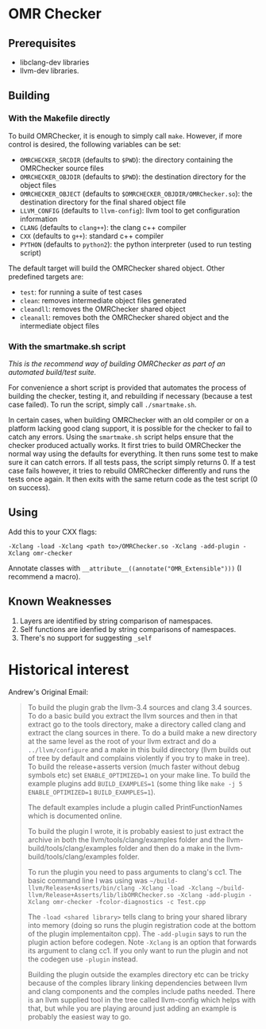 # OMR Checker 

## Prerequisites 

* libclang-dev libraries 
* llvm-dev libraries. 

## Building

### With the Makefile directly

To build OMRChecker, it is enough to simply call `make`. However, if more control is
desired, the following variables can be set:

* `OMRCHECKER_SRCDIR` (defaults to `$PWD`): the directory containing the OMRChecker
source files
* `OMRCHECKER_OBJDIR` (defaults to `$PWD`): the destination directory for the object files
* `OMRCHECKER_OBJECT` (defaults to `$OMRCHECKER_OBJDIR/OMRChecker.so`): the destination
directory for the final shared object file
* `LLVM_CONFIG` (defaults to `llvm-config`): llvm tool to get configuration information
* `CLANG` (defaults to `clang++`): the clang c++ compiler
* `CXX` (defaults to `g++`): standard c++ compiler
* `PYTHON` (defaults to `python2`): the python interpreter (used to run testing script)

The default target will build the OMRChecker shared object. Other predefined targets are:
* `test`: for running a suite of test cases
* `clean`: removes intermediate object files generated
* `cleandll`: removes the OMRChecker shared object
* `cleanall`: removes both the OMRChecker shared object and the intermediate object files

### With the smartmake.sh script

*This is the recommend way of building OMRChecker as part of an automated build/test suite.*

For convenience a short script is provided that automates the process of building the
checker, testing it, and rebuilding if necessary (because a test case failed). To run
the script, simply call `./smartmake.sh`.

In certain cases, when building OMRChecker with an old compiler or on a platform lacking
good clang support, it is possible for the checker to fail to catch any errors. Using
the `smartmake.sh` script helps ensure that the checker produced actually works. It first
tries to build OMRChecker the normal way using the defaults for everything. It then runs
some test to make sure it can catch errors. If all tests pass, the script simply returns 0.
If a test case fails however, it tries to rebuild OMRChecker differently and runs the
tests once again. It then exits with the same return code as the test script (0 on success).

## Using 

Add this to your CXX flags: 

    -Xclang -load -Xclang <path to>/OMRChecker.so -Xclang -add-plugin -Xclang omr-checker

Annotate classes with `__attribute__((annotate("OMR_Extensible")))` (I recommend a macro). 

## Known Weaknesses

1. Layers are identified by string comparison of namespaces. 
2. Self functions are idenfied by string comparisons of namespaces. 
3. There's no support for suggesting `_self`

# Historical interest

Andrew's Original Email:

> To build the plugin grab the llvm-3.4 sources and clang 3.4 sources. To do a
> basic build you extract the llvm sources and then in that extract go to the
> tools directory, make a directory called clang and extract the clang sources in
> there. To do a build make a new directory at the same level as the root of your
> llvm extract and do a `../llvm/configure` and a make in this build directory
> (llvm builds out of tree by default and complains violently if you try to make
> in tree). To build the release+asserts version (much faster without debug
> symbols etc) set `ENABLE_OPTIMIZED=1` on your make line. To build the example
> plugins add `BUILD_EXAMPLES=1` (some thing like `make -j 5 ENABLE_OPTIMIZED=1`
> `BUILD_EXAMPLES=1`).
> 
> The default examples include a plugin called PrintFunctionNames which is
> documented online.
> 
> To build the plugin I wrote, it is probably easiest to just extract the archive
> in both the llvm/tools/clang/examples folder and the
> llvm-build/tools/clang/examples folder and then do a make in the
> llvm-build/tools/clang/examples folder.
> 
> To run the plugin you need to pass arguments to clang's cc1. The basic command
> line I was using was `~/build-llvm/Release+Asserts/bin/clang -Xclang -load
> -Xclang ~/build-llvm/Release+Asserts/lib/libOMRChecker.so -Xclang -add-plugin
> -Xclang omr-checker -fcolor-diagnostics -c Test.cpp`
> 
> The `-load <shared library>` tells clang to bring your shared library into memory
> (doing so runs the plugin registration code at the bottom of the plugin
> implementaiton cpp). The `-add-plugin` says to run the plugin action before
> codegen. Note `-Xclang` is an option that forwards its argument to clang cc1. If
> you only want to run the plugin and not the codegen use `-plugin` instead.
> 
> Building the plugin outside the examples directory etc can be tricky because of
> the comples library linking dependencies between llvm and clang components and
> the comples include paths needed. There is an llvm supplied tool in the tree
> called llvm-config which helps with that, but while you are playing around just
> adding an example is probably the easiest way to go.

